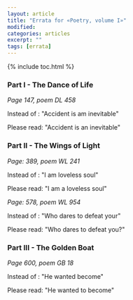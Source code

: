 ```yaml
---
layout: article
title: "Errata for «Poetry, volume I»"
modified:
categories: articles
excerpt: ""
tags: [errata]
---
```


{% include toc.html %}

### Part I - The Dance of Life

_Page 147, poem DL 458_

Instead of : "Accident is am inevitable"

Please read: "Accident is an inevitable"


### Part II - The Wings of Light

_Page: 389, poem WL 241_

Instead of : "I am loveless soul"

Please read: "I am a loveless soul"

_Page: 578, poem WL 954_

Instead of : "Who dares to defeat your"

Please read: "Who dares to defeat you?"


### Part III - The Golden Boat


_Page 600, poem GB 18_

Instead of : "He wanted become"

Please read: "He wanted to become"
